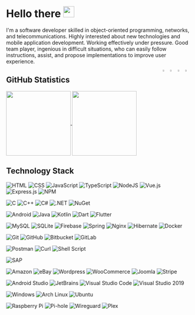 # Hello there <img src="https://raw.githubusercontent.com/MartinHeinz/MartinHeinz/master/wave.gif" width="30px"> 

I'm a software developer skilled in object-oriented programming, networks, and telecommunications. Highly interested about new technologies and mobile application development. Working effectively under pressure. Good team player, ingenious in difficult situations, who can easily follow instructions, assist, and propose implementations to improve user experience.

<a href="mailto:xrhstosmous@gmail.com"> <img align="right" src="https://img.icons8.com/fluent/48/000000/gmail.png" width="3.5%"/> 
[<img align="right" src="https://img.icons8.com/color/48/000000/linkedin.png" width="3.5%"/>](https://www.linkedin.com/in/xrhstosmour/) 
[<img align="right" src="https://img.icons8.com/fluent/48/000000/cv.png" width="3.5%"/>](https://drive.google.com/file/d/1QJHL3z1TsLke2G-E2ZVb_-CvfY5DXf_u/view?usp=sharing) [<img align="right" width="3.5%" alt="" src="https://img.icons8.com/fluent/48/000000/portfolio.png"/>](http://xrhstosmour.github.io/)

## GitHub Statistics

<a href="https://github-readme-stats.vercel.app/api?username=xrhstosmour&show_icons=true&count_private=true&title_color=58A6FF&icon_color=1F6FEB&text_color=C3D1D9&bg_color=0D1117" title="GitHub Statistics">
  <img height=175 align="center" src="https://github-readme-stats.vercel.app/api?username=xrhstosmour&show_icons=true&count_private=true&title_color=58A6FF&icon_color=1F6FEB&text_color=C3D1D9&bg_color=0D1117">
</a>
<a href="https://github-readme-stats.vercel.app/api/top-langs/?username=xrhstosmour&layout=compact&show_icons=true&count_private=true&title_color=58A6FF&icon_color=1F6FEB&text_color=C3D1D9&bg_color=0D1117" title="GitHub Languages">
  <img height=175 align="center" src="https://github-readme-stats.vercel.app/api/top-langs/?username=xrhstosmour&layout=compact&show_icons=true&count_private=true&title_color=58A6FF&icon_color=1F6FEB&text_color=C3D1D9&bg_color=0D1117" />
</a>

## Technology Stack

![HTML](https://img.shields.io/badge/HTML-239120?style=for-the-badge&logo=html5&logoColor=white)
![CSS](https://img.shields.io/badge/CSS-239120?&style=for-the-badge&logo=css3&logoColor=white)
![JavaScript](https://img.shields.io/badge/JavaScript-323330?style=for-the-badge&logo=javascript&logoColor=F7DF1E)
![TypeScript](https://img.shields.io/badge/typescript%20-%23007ACC.svg?&style=for-the-badge&logo=typescript&logoColor=white)
![NodeJS](https://img.shields.io/badge/node.js%20-%2343853D.svg?&style=for-the-badge&logo=node.js&logoColor=white)
![Vue.js](https://img.shields.io/badge/Vue.js-35495E?style=for-the-badge&logo=vue.js&logoColor=4FC08D)
![Express.js](https://img.shields.io/badge/Express.js-000000?style=for-the-badge&logo=express&logoColor=white)
![NPM](https://img.shields.io/badge/npm-CB3837?style=for-the-badge&logo=npm&logoColor=white)

![C](https://img.shields.io/badge/C-00599C?style=for-the-badge&logo=c&logoColor=white)
![C++](https://img.shields.io/badge/C%2B%2B-00599C?style=for-the-badge&logo=c%2B%2B&logoColor=white)
![C#](https://img.shields.io/badge/C%23-239120?style=for-the-badge&logo=c-sharp&logoColor=white)
![.NET](https://img.shields.io/badge/.NET-5C2D91?style=for-the-badge&logo=.net&logoColor=white)
![NuGet](https://img.shields.io/badge/NuGet-004880?style=for-the-badge&logo=nuget&logoColor=white)

![Android](https://img.shields.io/badge/Android-3DDC84?style=for-the-badge&logo=android&logoColor=white)
![Java](https://img.shields.io/badge/Java-ED8B00?style=for-the-badge&logo=java&logoColor=white)
![Kotlin](https://img.shields.io/badge/Kotlin-0095D5?&style=for-the-badge&logo=kotlin&logoColor=white)
![Dart](https://img.shields.io/badge/Dart-0175C2?style=for-the-badge&logo=dart&logoColor=white)
![Flutter](	https://img.shields.io/badge/Flutter-02569B?style=for-the-badge&logo=flutter&logoColor=white)

![MySQL](https://img.shields.io/badge/MySQL-00000F?style=for-the-badge&logo=mysql&logoColor=white)
![SQLite](https://img.shields.io/badge/SQLite-07405E?style=for-the-badge&logo=sqlite&logoColor=white)
![Firebase](https://img.shields.io/badge/firebase-ffca28?style=for-the-badge&logo=firebase&logoColor=white)
![Spring](https://img.shields.io/badge/Spring-6DB33F?style=for-the-badge&logo=spring&logoColor=white)
![Nginx](https://img.shields.io/badge/nginx%20-%23009639.svg?&style=for-the-badge&logo=nginx&logoColor=white)
![Hibernate](https://img.shields.io/badge/hibernate-%2359666C.svg?&style=for-the-badge&logo=hibernate&logoColor=white)
![Docker](https://img.shields.io/badge/docker%20-%230db7ed.svg?&style=for-the-badge&logo=docker&logoColor=white)

![Git](https://img.shields.io/badge/Git-F05032?style=for-the-badge&logo=git&logoColor=white)
![GitHub](https://img.shields.io/badge/GitHub-100000?style=for-the-badge&logo=github&logoColor=white)
![Bitbucket](https://img.shields.io/badge/Bitbucket-330F63?style=for-the-badge&logo=bitbucket&logoColor=white)
![GitLab](https://img.shields.io/badge/GitLab-330F63?style=for-the-badge&logo=gitlab&logoColor=white)

![Postman](https://img.shields.io/badge/Postman-FF6C37?style=for-the-badge&logo=Postman&logoColor=white)
![Curl](https://img.shields.io/badge/curl-%23073551.svg?&style=for-the-badge&logo=curl&logoColor=white)
![Shell Script](https://img.shields.io/badge/shell_script%20-%23121011.svg?&style=for-the-badge&logo=gnu-bash&logoColor=white)

![SAP](https://img.shields.io/badge/SAP-0FAAFF?style=for-the-badge&logo=sap&logoColor=white)

![Amazon](https://img.shields.io/badge/amazon-%23FF9900.svg?&style=for-the-badge&logo=amazon&logoColor=black)
![eBay](https://img.shields.io/badge/ebay-%23E53238.svg?&style=for-the-badge&logo=ebay&logoColor=white)
![Wordpress](https://img.shields.io/badge/wordpress-%2321759B.svg?&style=for-the-badge&logo=wordpress&logoColor=white)
![WooCommerce](https://img.shields.io/badge/woocommerce-%2396588A.svg?&style=for-the-badge&logo=woocommerce&logoColor=white)
![Joomla](https://img.shields.io/badge/joomla-%235091CD.svg?&style=for-the-badge&logo=joomla&logoColor=white)
![Stripe](https://img.shields.io/badge/stripe-%23008CDD.svg?&style=for-the-badge&logo=stripe&logoColor=white)

![Android Studio](https://img.shields.io/badge/android%20studio-%233DDC84.svg?&style=for-the-badge&logo=android%20studio&logoColor=black)
![JetBrains](https://img.shields.io/badge/jetbrains-%23000000.svg?&style=for-the-badge&logo=jetbrains&logoColor=white)
![Visual Studio Code](https://img.shields.io/badge/Visual_Studio_Code-0078D4?style=for-the-badge&logo=visual%20studio%20code&logoColor=white)
![Visual Studio 2019](https://img.shields.io/badge/Visual_Studio_2019-5C2D91?style=for-the-badge&logo=visual%20studio&logoColor=white)

![Windows](https://img.shields.io/badge/Windows-0078D6?style=for-the-badge&logo=windows&logoColor=white)
![Arch Linux](https://img.shields.io/badge/Arch_Linux-1793D1?style=for-the-badge&logo=arch-linux&logoColor=white)
![Ubuntu](https://img.shields.io/badge/Ubuntu-E95420?style=for-the-badge&logo=ubuntu&logoColor=white)

![Raspberry Pi](https://img.shields.io/badge/-Raspberry%20Pi-C51A4A?style=for-the-badge&logo=Raspberry-Pi)
![Pi-hole](https://img.shields.io/badge/pi-hole-%23FF0000.svg?&style=for-the-badge&logo=pi-hole&logoColor=white)
![Wireguard](https://img.shields.io/badge/wireguard-%2388171A.svg?&style=for-the-badge&logo=wireguard&logoColor=white)
![Plex](https://img.shields.io/badge/plex-%23E5A00D.svg?&style=for-the-badge&logo=plex&logoColor=black)
